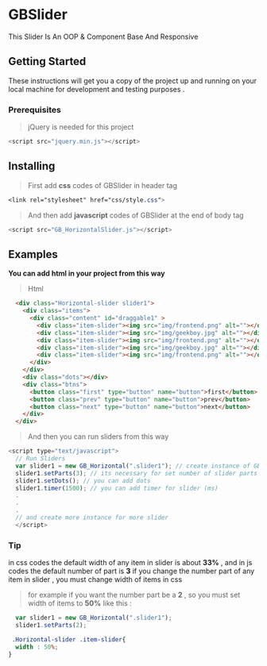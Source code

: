 # GBSlider
This Slider Is An OOP &amp; Component Base And Responsive
## Getting Started
These instructions will get you a copy of the project up and running on your local machine for development and testing purposes .
### Prerequisites
> jQuery is needed for this project
```javascript
<script src="jquery.min.js"></script>
```
## Installing
> First add **css** codes of GBSlider in header tag
```css
<link rel="stylesheet" href="css/style.css">
```
> And then add **javascript** codes of GBSlider at the end of body tag
```javascript
<script src="GB_HorizontalSlider.js"></script>
```
## Examples
**You can add html in your project from this way**
> Html
```html
  <div class="Horizontal-slider slider1">
    <div class="items">
      <div class="content" id="draggable1" >
        <div class="item-slider"><img src="img/frontend.png" alt=""></div>
        <div class="item-slider"><img src="img/geekboy.jpg" alt=""></div>
        <div class="item-slider"><img src="img/frontend.png" alt=""></div>
        <div class="item-slider"><img src="img/geekboy.jpg" alt=""></div>
        <div class="item-slider"><img src="img/frontend.png" alt=""></div>
      </div>
    </div>
    <div class="dots"></div>
    <div class="btns">
      <button class="first" type="button" name="button">first</button>
      <button class="prev" type="button" name="button">prev</button>
      <button class="next" type="button" name="button">next</button>
    </div>
  </div>
```
> And then you can run sliders from this way 
```javascript
<script type="text/javascript">
  // Run Sliders
  var slider1 = new GB_Horizontal(".slider1"); // create instance of GB_Horizontal object
  slider1.setParts(3); // its necessary for set number of slider parts
  slider1.setDots(); // you can add dots 
  slider1.timer(1500); // you can add timer for slider (ms)
  .
  .
  .
  // and create more instance for more slider
  </script>

```
### Tip
in css codes the default width of any item in slider is about **33%** , and in js codes the default number of part is **3**
if you change the number part of any item in slider , you must change width of items in css

> for example
if you want the number part be a **2** , so you must set width of items to **50%**
like this : 
```javascript
  var slider1 = new GB_Horizontal(".slider1"); 
  slider1.setParts(2);
```
```css
 .Horizontal-slider .item-slider{
  width : 50%;
}
```
